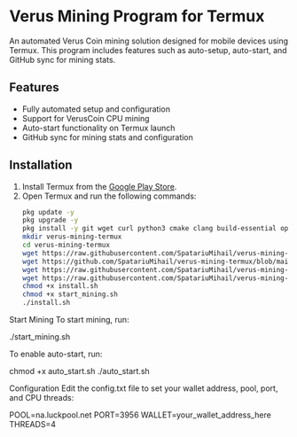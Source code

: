# Verus Mining Program for Termux

An automated Verus Coin mining solution designed for mobile devices using Termux. This program includes features such as auto-setup, auto-start, and GitHub sync for mining stats.

## Features
- Fully automated setup and configuration
- Support for VerusCoin CPU mining
- Auto-start functionality on Termux launch
- GitHub sync for mining stats and configuration

## Installation

1. Install Termux from the [Google Play Store](https://play.google.com).
2. Open Termux and run the following commands:
   ```bash
   pkg update -y
   pkg upgrade -y
   pkg install -y git wget curl python3 cmake clang build-essential openssl libhwloc
   mkdir verus-mining-termux
   cd verus-mining-termux
   wget https://raw.githubusercontent.com/SpatariuMihail/verus-mining-termux/refs/heads/main/auto_start.sh
   wget https://github.com/SpatariuMihail/verus-mining-termux/blob/main/config.txt
   wget https://raw.githubusercontent.com/SpatariuMihail/verus-mining-termux/refs/heads/main/install.sh
   wget https://raw.githubusercontent.com/SpatariuMihail/verus-mining-termux/refs/heads/main/start_mining.sh
   chmod +x install.sh
   chmod +x start_mining.sh
   ./install.sh

Start Mining
To start mining, run:

./start_mining.sh

To enable auto-start, run:

chmod +x auto_start.sh
./auto_start.sh

Configuration
Edit the config.txt file to set your wallet address, pool, port, and CPU threads:

POOL=na.luckpool.net
PORT=3956
WALLET=your_wallet_address_here
THREADS=4
